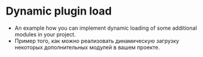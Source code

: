 # Dynamic plugin load
- An example how you can implement dynamic loading of some additional modules in your project.
- Пример того, как можно реализовать динамическую загрузку некоторых дополнительных модулей в вашем проекте.
